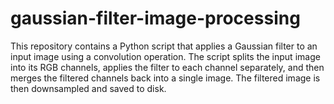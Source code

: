 # gaussian-filter-image-processing
This repository contains a Python script that applies a Gaussian filter to an input image using a convolution operation. The script splits the input image into its RGB channels, applies the filter to each channel separately, and then merges the filtered channels back into a single image. The filtered image is then downsampled and saved to disk.
